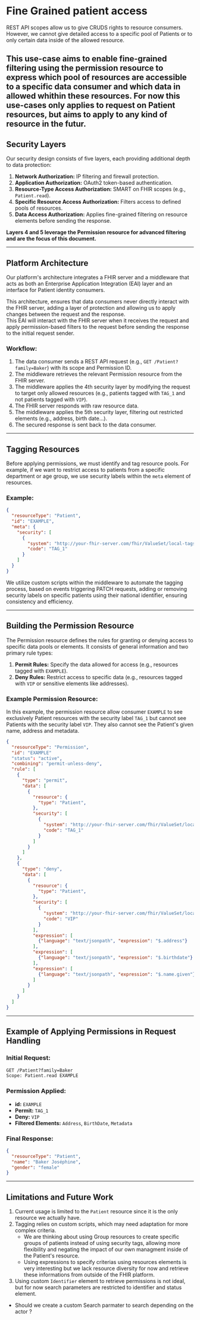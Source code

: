 # Fine Grained patient access


<div markdown="1" class="dragon">

REST API scopes allow us to give CRUDS rights to resource consumers.
However, we cannot give detailed access to a specific pool of Patients or to only certain data inside of the allowed resource.

This use-case aims to enable fine-grained filtering using the permission resource to express which pool of resources are accessible to a specific data consumer and which data in allowed whithin these resources.
For now this use-cases only applies to request on Patient resources, but aims to apply to any kind of resource in the futur.
---
</div>

## Security Layers
Our security design consists of five layers, each providing additional depth to data protection:

1. **Network Authorization:** IP filtering and firewall protection.
2. **Application Authorization:** OAuth2 token-based authentication.
3. **Resource-Type Access Authorization:** SMART on FHIR scopes (e.g., `Patient.read`).
4. **Specific Resource Access Authorization:** Filters access to defined pools of resources.
5. **Data Access Authorization:** Applies fine-grained filtering on resource elements before sending the response.

**Layers 4 and 5 leverage the Permission resource for advanced filtering and are the focus of this document.**

---

## Platform Architecture
Our platform's architecture integrates a FHIR server and a middleware that acts as both an Enterprise Application Integration (EAI) layer and an interface for Patient identity consumers.

This architecture, ensures that data consumers never directly interact with the FHIR server, adding a layer of protection and allowing us to apply changes between the request and the response.  
This EAI will interact with the FHIR server when it receives the request and apply permission-based filters to the request before sending the response to the initial request sender.

### Workflow:
1. The data consumer sends a REST API request (e.g., `GET /Patient?family=Baker`) with its scope and Permission ID.
2. The middleware retrieves the relevant Permission resource from the FHIR server.
3. The middleware applies the 4th security layer by modifying the request to target only allowed resources (e.g., patients tagged with `TAG_1` and not patients tagged with `VIP`).
4. The FHIR server responds with raw resource data.
5. The middleware applies the 5th security layer, filtering out restricted elements (e.g., address, birth date...).
6. The secured response is sent back to the data consumer.

---

## Tagging Resources
Before applying permissions, we must identify and tag resource pools. 
For example, if we want to restrict access to patients from a specific department or age group, we use security labels within the `meta` element of resources.

### Example:
```json
{
  "resourceType": "Patient",
  "id": "EXAMPLE",
  "meta": {
    "security": [
      {
        "system": "http://your-fhir-server.com/fhir/ValueSet/local-tags",
        "code": "TAG_1"
      }
    ]
  }
}
```

We utilize custom scripts within the middleware to automate the tagging process, based on events triggering PATCH requests, adding or removing security labels on specific patients using their national identifier, ensuring consistency and efficiency.

---

## Building the Permission Resource
The Permission resource defines the rules for granting or denying access to specific data pools or elements. It consists of general information and two primary rule types:

1. **Permit Rules:** Specify the data allowed for access (e.g., resources tagged with `EXAMPLE`).
2. **Deny Rules:** Restrict access to specific data (e.g., resources tagged with `VIP` or sensitive elements like addresses).

### Example Permission Resource:

In this example, the permission resource allow consumer `EXAMPLE` to see exclusively Patient resources with the security label `TAG_1` but cannot see Patients with the security label `VIP`. They also cannot see the Patient's given name, address and metadata.

```json
{
  "resourceType": "Permission",
  "id": "EXAMPLE"
  "status": "active",
  "combining": "permit-unless-deny",
  "rule": [
    {
      "type": "permit",
      "data": [
        {
          "resource": {
            "type": "Patient",
          },
          "security": [
            {
              "system": "http://your-fhir-server.com/fhir/ValueSet/local-tags", 
              "code": "TAG_1"
            }
          ]
        }
      ]
    },
    {
      "type": "deny",
      "data": [
        {
          "resource": {
            "type": "Patient",
          },
          "security": [
            {
              "system": "http://your-fhir-server.com/fhir/ValueSet/local-tags", 
              "code": "VIP"
            }
          ],
          "expression": [
            {"language": "text/jsonpath", "expression": "$.address"}
          ],
          "expression": [
            {"language": "text/jsonpath", "expression": "$.birthdate"}
          ],
          "expression": [
            {"language": "text/jsonpath", "expression": "$.name.given"}
          ]
        }
      ]
    }
  ]
}
```

---


## Example of Applying Permissions in Request Handling

### Initial Request:
```rest
GET /Patient?family=Baker
Scope: Patient.read EXAMPLE
```
### Permission Applied:
- **id:** `EXAMPLE`
- **Permit:** `TAG_1`
- **Deny:** `VIP`
- **Filtered Elements:** `Address`, `BirthDate`, `Metadata`

### Final Response:
```json
{
  "resourceType": "Patient",
  "name": "Baker Joséphine",
  "gender": "female"
}
```

---

## Limitations and Future Work
1. Current usage is limited to the `Patient` resource since it is the only resource we actually have.
2. Tagging relies on custom scripts, which may need adaptation for more complex criteria.
    - We are thinking about using Group resources to create specific groups of patients instead of using security tags, allowing more flexibility and negating the impact of our own managment inside of the Patient's resource.
    - Using expressions to specify criterias using resources elements is very interesting but we lack resource diversity for now and retrieve these informations from outside of the FHIR platform.
3. Using custom `Identifier` element to retrieve permissions is not ideal, but for now search parameters are restricted to identifier and status element. 
  - Should we create a custom Search parmater to search depending on the actor ?

